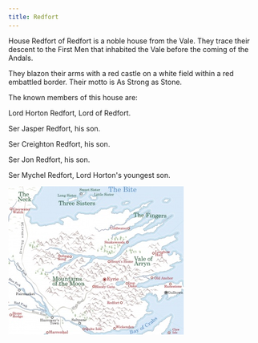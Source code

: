 ```yaml
---
title: Redfort
---
```


House Redfort of Redfort is a noble house from the Vale. They trace their descent to the First Men that inhabited the Vale before the coming of the Andals.

They blazon their arms with a red castle on a white field within a red embattled border. Their motto is As Strong as Stone.

The known members of this house are:

Lord Horton Redfort, Lord of Redfort.

Ser Jasper Redfort, his son.

Ser Creighton Redfort, his son.

Ser Jon Redfort, his son.

Ser Mychel Redfort, Lord Horton's youngest son.

![Image](images/000009.jpg)


